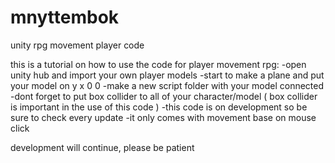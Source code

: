 # mnyttembok
unity rpg movement player code

this is a tutorial on how to use the code for player movement rpg:
-open unity hub and import your own player models
-start to make a plane and put your model on y x 0 0 
-make a new script folder with your model connected
-dont forget to put box collider to all of your character/model ( box collider is important in the use of this code )
-this code is on development so be sure to check every update
-it only comes with movement base on mouse click

development will continue, please be patient 
